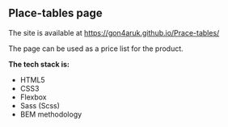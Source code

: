 ## Place-tables page

The site is available at https://gon4aruk.github.io/Prace-tables/

The page can be used as a price list for the product.

**The tech stack is:**
- HTML5
- CSS3
- Flexbox
- Sass (Scss)
- BEM methodology
